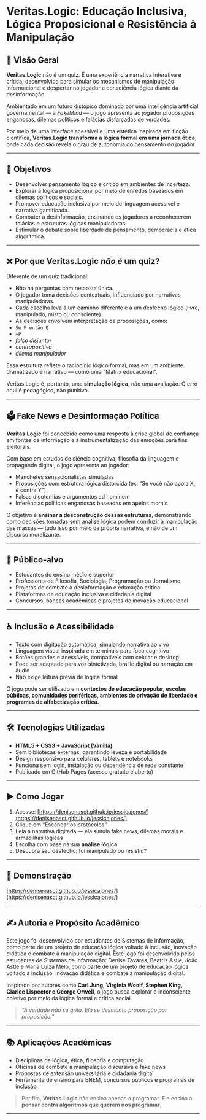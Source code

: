 
# Veritas.Logic: Educação Inclusiva, Lógica Proposicional e Resistência à Manipulação

## 🧠 Visão Geral

**Veritas.Logic** não é um quiz. É uma experiência narrativa interativa e crítica, desenvolvida para simular os mecanismos de manipulação informacional e despertar no jogador a consciência lógica diante da desinformação.

Ambientado em um futuro distópico dominado por uma inteligência artificial governamental — a *FakeMind* — o jogo apresenta ao jogador proposições enganosas, dilemas políticos e falácias disfarçadas de verdades.

Por meio de uma interface acessível e uma estética inspirada em ficção científica, **Veritas.Logic transforma a lógica formal em uma jornada ética**, onde cada decisão revela o grau de autonomia do pensamento do jogador.

---

## 🎯 Objetivos

- Desenvolver pensamento lógico e crítico em ambientes de incerteza.
- Explorar a lógica proposicional por meio de enredos baseados em dilemas políticos e sociais.
- Promover educação inclusiva por meio de linguagem acessível e narrativa gamificada.
- Combater a desinformação, ensinando os jogadores a reconhecerem falácias e estruturas lógicas manipuladoras.
- Estimular o debate sobre liberdade de pensamento, democracia e ética algorítmica.

---

## ❌ Por que Veritas.Logic *não é* um quiz?

Diferente de um quiz tradicional:

- Não há perguntas com resposta única.
- O jogador toma decisões contextuais, influenciado por narrativas manipuladoras.
- Cada escolha leva a um caminho diferente e a um desfecho lógico (livre, manipulado, misto ou consciente).
- As decisões envolvem interpretação de proposições, como:
- `Se P então Q`
- `¬P`
- *falso disjuntor*
- *contrapositiva*
- *dilema manipulador*

Essa estrutura reflete o raciocínio lógico formal, mas em um ambiente dramatizado e narrativo — como uma "Matrix educacional".

Veritas.Logic é, portanto, uma **simulação lógica**, não uma avaliação. O erro aqui é pedagógico, não punitivo.

---

## 🗳️ Fake News e Desinformação Política

**Veritas.Logic** foi concebido como uma resposta à crise global de confiança em fontes de informação e à instrumentalização das emoções para fins eleitorais.

Com base em estudos de ciência cognitiva, filosofia da linguagem e propaganda digital, o jogo apresenta ao jogador:

- Manchetes sensacionalistas simuladas
- Proposições com estrutura lógica distorcida (ex: “Se você não apoia X, é contra Y”)
- Falsas dicotomias e argumentos ad hominem
- Inferências políticas enganosas baseadas em apelos morais

O objetivo é **ensinar a desconstrução dessas estruturas**, demonstrando como decisões tomadas sem análise lógica podem conduzir à manipulação das massas — tudo isso por meio da própria narrativa, e não de um discurso moralizante.

---

## 👥 Público-alvo

- Estudantes do ensino médio e superior
- Professores de Filosofia, Sociologia, Programação ou Jornalismo
- Projetos de combate à desinformação e educação crítica
- Plataformas de educação inclusiva e cidadania digital
- Concursos, bancas acadêmicas e projetos de inovação educacional

---

## ♿ Inclusão e Acessibilidade

- Texto com digitação automática, simulando narrativa ao vivo
- Linguagem visual inspirada em terminais para foco cognitivo
- Botões grandes e acessíveis, compatíveis com celular e desktop
- Pode ser adaptado para voz sintetizada, braille digital ou narração em áudio
- Não exige leitura prévia de lógica formal

O jogo pode ser utilizado em **contextos de educação popular, escolas públicas, comunidades periféricas, ambientes de privação de liberdade e programas de alfabetização crítica.**

---

## 🛠 Tecnologias Utilizadas

- **HTML5 + CSS3 + JavaScript (Vanilla)**
- Sem bibliotecas externas, garantindo leveza e portabilidade
- Design responsivo para celulares, tablets e notebooks
- Funciona sem login, instalação ou dependência de rede constante
- Publicado em GitHub Pages (acesso gratuito e aberto)

---

## ▶️ Como Jogar

1. Acesse: [https://denisenasct.github.io/jessicajones/](https://denisenasct.github.io/jessicajones/)
2. Clique em “Escanear os protocolos”
3. Leia a narrativa digitada — ela simula fake news, dilemas morais e armadilhas lógicas
4. Escolha com base na sua **análise lógica**
5. Descubra seu desfecho: foi manipulado ou resistiu?

---

## 🧪 Demonstração

[https://denisenasct.github.io/jessicajones/](https://denisenasct.github.io/jessicajones/)

---

## ✍️ Autoria e Propósito Acadêmico

Este jogo foi desenvolvido por estudantes de Sistemas de Informação, como parte de um projeto de educação lógica voltado à inclusão, inovação didática e combate à manipulação digital.
Este jogo foi desenvolvido pelos estudantes de Sistemas de Informação: Denise Tavares, Beatriz Astle, João Astle e Maria Luiza Melo, como parte de um projeto de educação lógica voltado à inclusão, inovação didática e combate à manipulação digital.

Inspirado por autores como **Carl Jung, Virginia Woolf, Stephen King, Clarice Lispector e George Orwell**, o jogo busca explorar o inconsciente coletivo por meio da lógica formal e crítica social.

> *“A verdade não se grita. Ela se desmonta proposição por proposição.”*

---

## 📚 Aplicações Acadêmicas

- Disciplinas de lógica, ética, filosofia e computação
- Oficinas de combate à manipulação discursiva e fake news
- Propostas de extensão universitária e cidadania digital
- Ferramenta de ensino para ENEM, concursos públicos e programas de inclusão


> Por fim, **Veritas.Logic** não ensina apenas a programar. Ele ensina a **pensar contra algoritmos que querem nos programar**.

---
